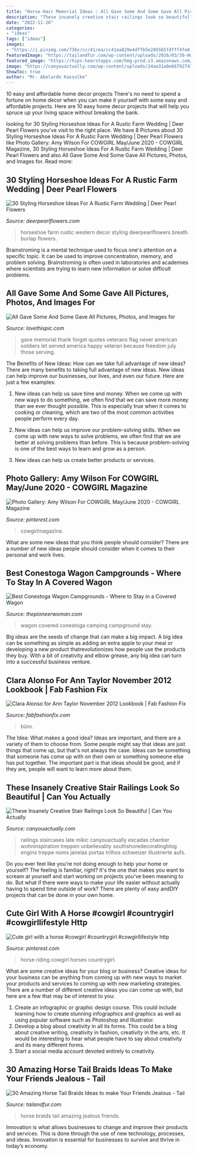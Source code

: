 ```yaml
---
title: "Horse Hair Memorial Ideas : All Gave Some And Some Gave All Pictures, Photos, And Images For"
description: "These insanely creative stair railings look so beautiful"
date: "2022-11-26"
categories:
- "ideas"
tags: ["ideas"]
images:
- "https://i.pinimg.com/736x/cc/41/ea/cc41ea829e4dffb5e285565fdfff4fe8.jpg"
featuredImage: "https://tailandfur.com/wp-content/uploads/2016/03/30-Horse-Tail-Braids-Ideas-4.jpg"
featured_image: "https://hips.hearstapps.com/hmg-prod.s3.amazonaws.com/images/covered-wagon-campground-1598453280.jpg?crop=1.00xw:0.954xh;0,0&amp;resize=1200:*"
image: "https://canyouactually.com/wp-content/uploads/24aa31a8e66792747c1db879c87ae9c6.jpg"
ShowToc: true
author: "Mr. Abelardo Kassulke"
---
```



10 easy and affordable home decor projects
There's no need to spend a fortune on home decor when you can make it yourself with some easy and affordable projects. Here are 10 easy home decor projects that will help you spruce up your living space without breaking the bank.

	

		
looking for 30 Styling Horseshoe Ideas For A Rustic Farm Wedding | Deer Pearl Flowers you've visit to the right place. We have 8 Pictures about 30 Styling Horseshoe Ideas For A Rustic Farm Wedding | Deer Pearl Flowers like Photo Gallery: Amy Wilson For COWGIRL May/June 2020 - COWGIRL Magazine, 30 Styling Horseshoe Ideas For A Rustic Farm Wedding | Deer Pearl Flowers and also All Gave Some And Some Gave All Pictures, Photos, and Images for. Read more:
		
    
## 30 Styling Horseshoe Ideas For A Rustic Farm Wedding | Deer Pearl Flowers

<img loading=lazy src="http://www.deerpearlflowers.com/wp-content/uploads/2016/02/farm-wedding-with-burlap-babys-breath-and-horseshoe-ideas.jpg" onerror="this.onerror=null;this.src='https://tse3.mm.bing.net/th?id=OIP.b6PvEYZmEmp1uuMez3SNcgHaLH&amp;pid=15.1';" alt="30 Styling Horseshoe Ideas For A Rustic Farm Wedding | Deer Pearl Flowers">

_Source: deerpearlflowers.com_

>horseshoe farm rustic western decor styling deerpearlflowers breath burlap flowers. 

	

Brainstroming is a mental technique used to focus one's attention on a specific topic. It can be used to improve concentration, memory, and problem solving. Brainstroming is often used in laboratories and academies where scientists are trying to learn new information or solve difficult problems.

    
## All Gave Some And Some Gave All Pictures, Photos, And Images For

<img loading=lazy src="http://www.lovethispic.com/uploaded_images/213603-All-Gave-Some-And-Some-Gave-All.jpg" onerror="this.onerror=null;this.src='https://tse4.mm.bing.net/th?id=OIP.Xs9X_MYaDggU60tnfuENpgHaKs&amp;pid=15.1';" alt="All Gave Some And Some Gave All Pictures, Photos, and Images for">

_Source: lovethispic.com_

>gave memorial thank forget quotes veterans flag never american soldiers let served america happy veteran because freedom july those serving. 

	

The Benefits of New Ideas: How can we take full advantage of new ideas?
There are many benefits to taking full advantage of new ideas. New ideas can help improve our businesses, our lives, and even our future. Here are just a few examples:
1. New ideas can help us save time and money. When we come up with new ways to do something, we often find that we can save more money than we ever thought possible. This is especially true when it comes to cooking or cleaning, which are two of the most common activities people perform every day.

2. New ideas can help us improve our problem-solving skills. When we come up with new ways to solve problems, we often find that we are better at solving problems than before. This is because problem-solving is one of the best ways to learn and grow as a person.

3. New ideas can help us create better products or services.

    
## Photo Gallery: Amy Wilson For COWGIRL May/June 2020 - COWGIRL Magazine

<img loading=lazy src="https://i.pinimg.com/736x/cc/41/ea/cc41ea829e4dffb5e285565fdfff4fe8.jpg" onerror="this.onerror=null;this.src='https://tse3.mm.bing.net/th?id=OIP.l7sc6_rXGsiz9bMRucNCbwHaKX&amp;pid=15.1';" alt="Photo Gallery: Amy Wilson For COWGIRL May/June 2020 - COWGIRL Magazine">

_Source: pinterest.com_

>cowgirlmagazine. 

	

What are some new ideas that you think people should consider?
There are a number of new ideas people should consider when it comes to their personal and work lives.

    
## Best Conestoga Wagon Campgrounds - Where To Stay In A Covered Wagon

<img loading=lazy src="https://hips.hearstapps.com/hmg-prod.s3.amazonaws.com/images/covered-wagon-campground-1598453280.jpg?crop=1.00xw:0.954xh;0,0&amp;resize=1200:*" onerror="this.onerror=null;this.src='https://tse1.mm.bing.net/th?id=OIP.V_J9UU02dRiRR9yaZKyI1gHaDt&amp;pid=15.1';" alt="Best Conestoga Wagon Campgrounds - Where to Stay in a Covered Wagon">

_Source: thepioneerwoman.com_

>wagon covered conestoga camping campground stay. 

	

Big ideas are the seeds of change that can make a big impact. A big idea can be something as simple as adding an extra apple to your meal or developing a new product thatrevolutionizes how people use the products they buy. With a bit of creativity and elbow grease, any big idea can turn into a successful business venture.

    
## Clara Alonso For Ann Taylor November 2012 Lookbook | Fab Fashion Fix

<img loading=lazy src="https://fabfashionfix.com/wp-content/uploads/2012/12/Ann_Taylor_Nov_2012_LookBook_4.jpg" onerror="this.onerror=null;this.src='https://tse4.mm.bing.net/th?id=OIP.OTDcYhm9073-rKwjPPB7fgHaNr&amp;pid=15.1';" alt="Clara Alonso for Ann Taylor November 2012 Lookbook | Fab Fashion Fix">

_Source: fabfashionfix.com_

>büro. 

	

The Idea: What makes a good idea?
Ideas are important, and there are a variety of them to choose from. Some people might say that ideas are just things that come up, but that's not always the case. Ideas can be something that someone has come up with on their own or something someone else has put together. The important part is that ideas should be good, and if they are, people will want to learn more about them.

    
## These Insanely Creative Stair Railings Look So Beautiful | Can You Actually

<img loading=lazy src="https://canyouactually.com/wp-content/uploads/24aa31a8e66792747c1db879c87ae9c6.jpg" onerror="this.onerror=null;this.src='https://tse2.mm.bing.net/th?id=OIP.yswlX9KP7jV-nJALr89AMAAAAA&amp;pid=15.1';" alt="These Insanely Creative Stair Railings Look So Beautiful | Can You Actually">

_Source: canyouactually.com_

>railings staircases late mikic canyouactually escadas chantier wohninspiration treppen unbelievably southshoredecoratingblog engins treppe noms janelas portas trilhos schweizer illustrierte aufs. 

	

Do you ever feel like you're not doing enough to help your home or yourself? The feeling is familiar, right? It's the one that makes you want to scream at yourself and start working on projects you've been meaning to do. But what if there were ways to make your life easier without actually having to spend time outside of work? There are plenty of easy andDIY projects that can be done in your own home.

    
## Cute Girl With A Horse #cowgirl #countrygirl #cowgirllifestyle Http

<img loading=lazy src="https://i.pinimg.com/736x/9c/99/70/9c997007e094f42fbd0dd759ee95a5a8--horse-riding-cute-girls.jpg" onerror="this.onerror=null;this.src='https://tse3.mm.bing.net/th?id=OIP.jMSIqFd4h6mVRnFM2tw3sgHaLG&amp;pid=15.1';" alt="Cute girl with a horse #cowgirl #countrygirl #cowgirllifestyle http">

_Source: pinterest.com_

>horse riding cowgirl horses countrygirl. 

	

What are some creative ideas for your blog or business?
Creative ideas for your business can be anything from coming up with new ways to market your products and services to coming up with new marketing strategies. There are a number of different creative ideas you can come up with, but here are a few that may be of interest to you: 
1) Create an infographic or graphic design course. This could include learning how to create stunning infographics and graphics as well as using popular software such as Photoshop and Illustrator. 
2) Develop a blog about creativity in all its forms. This could be a blog about creative writing, creativity in fashion, creativity in the arts, etc. It would be interesting to hear what people have to say about creativity and its many different forms. 
3) Start a social media account devoted entirely to creativity.

    
## 30 Amazing Horse Tail Braids Ideas To Make Your Friends Jealous - Tail

<img loading=lazy src="https://tailandfur.com/wp-content/uploads/2016/03/30-Horse-Tail-Braids-Ideas-4.jpg" onerror="this.onerror=null;this.src='https://tse3.mm.bing.net/th?id=OIP.nUnTQul-jbI9_C_4lvBevwHaLE&amp;pid=15.1';" alt="30 Amazing Horse Tail Braids Ideas to make Your Friends Jealous - Tail">

_Source: tailandfur.com_

>horse braids tail amazing jealous friends. 

	

Innovation is what allows businesses to change and improve their products and services. This is done through the use of new technology, processes, and ideas. Innovation is essential for businesses to survive and thrive in today’s economy.

